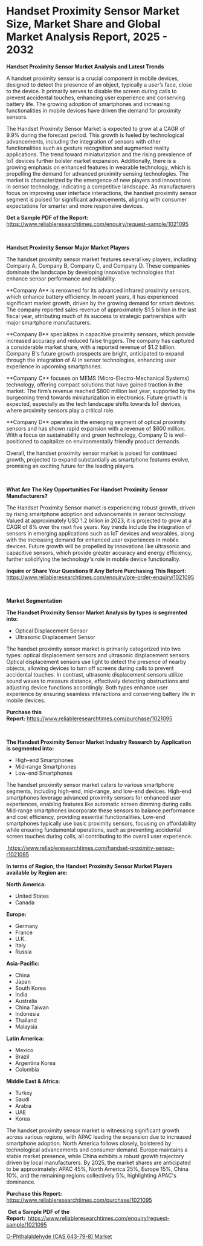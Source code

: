 <p><h1>Handset Proximity Sensor Market Size, Market Share and Global Market Analysis Report, 2025 - 2032</h1></p><p><strong>Handset Proximity Sensor Market Analysis and Latest Trends</strong></p>
<p><p>A handset proximity sensor is a crucial component in mobile devices, designed to detect the presence of an object, typically a user’s face, close to the device. It primarily serves to disable the screen during calls to prevent accidental touches, enhancing user experience and conserving battery life. The growing adoption of smartphones and increasing functionalities in mobile devices have driven the demand for proximity sensors.</p><p>The Handset Proximity Sensor Market is expected to grow at a CAGR of 9.9% during the forecast period. This growth is fueled by technological advancements, including the integration of sensors with other functionalities such as gesture recognition and augmented reality applications. The trend toward miniaturization and the rising prevalence of IoT devices further bolster market expansion. Additionally, there is a growing emphasis on enhanced features in wearable technology, which is propelling the demand for advanced proximity sensing technologies. The market is characterized by the emergence of new players and innovations in sensor technology, indicating a competitive landscape. As manufacturers focus on improving user interface interactions, the handset proximity sensor segment is poised for significant advancements, aligning with consumer expectations for smarter and more responsive devices.</p></p>
<p><strong>Get a Sample PDF of the Report:&nbsp;</strong> <a href="https://www.reliableresearchtimes.com/enquiry/request-sample/1021095?utm_campaign=3011&utm_medium=2&utm_source=Github&utm_content=ia&utm_term=21032025&utm_id=handset-proximity-sensor">https://www.reliableresearchtimes.com/enquiry/request-sample/1021095</a></p>
<p>&nbsp;</p>
<p><strong>Handset Proximity Sensor Major Market Players</strong></p>
<p><p>The handset proximity sensor market features several key players, including Company A, Company B, Company C, and Company D. These companies dominate the landscape by developing innovative technologies that enhance sensor performance and reliability.</p><p>**Company A** is renowned for its advanced infrared proximity sensors, which enhance battery efficiency. In recent years, it has experienced significant market growth, driven by the growing demand for smart devices. The company reported sales revenue of approximately $1.5 billion in the last fiscal year, attributing much of its success to strategic partnerships with major smartphone manufacturers.</p><p>**Company B** specializes in capacitive proximity sensors, which provide increased accuracy and reduced false triggers. The company has captured a considerable market share, with a reported revenue of $1.2 billion. Company B's future growth prospects are bright, anticipated to expand through the integration of AI in sensor technologies, enhancing user experience in upcoming smartphones.</p><p>**Company C** focuses on MEMS (Micro-Electro-Mechanical Systems) technology, offering compact solutions that have gained traction in the market. The firm’s revenue reached $800 million last year, supported by the burgeoning trend towards miniaturization in electronics. Future growth is expected, especially as the tech landscape shifts towards IoT devices, where proximity sensors play a critical role.</p><p>**Company D** operates in the emerging segment of optical proximity sensors and has shown rapid expansion with a revenue of $600 million. With a focus on sustainability and green technology, Company D is well-positioned to capitalize on environmentally friendly product demands.</p><p>Overall, the handset proximity sensor market is poised for continued growth, projected to expand substantially as smartphone features evolve, promising an exciting future for the leading players.</p></p>
<p>&nbsp;</p>
<p><strong>What Are The Key Opportunities For Handset Proximity Sensor Manufacturers?</strong></p>
<p><p>The Handset Proximity Sensor market is experiencing robust growth, driven by rising smartphone adoption and advancements in sensor technology. Valued at approximately USD 1.2 billion in 2023, it is projected to grow at a CAGR of 8% over the next five years. Key trends include the integration of sensors in emerging applications such as IoT devices and wearables, along with the increasing demand for enhanced user experiences in mobile devices. Future growth will be propelled by innovations like ultrasonic and capacitive sensors, which provide greater accuracy and energy efficiency, further solidifying the technology's role in mobile device functionality.</p></p>
<p><strong>Inquire or Share Your Questions If Any Before Purchasing This Report:</strong> <a href="https://www.reliableresearchtimes.com/enquiry/pre-order-enquiry/1021095?utm_campaign=3011&utm_medium=2&utm_source=Github&utm_content=ia&utm_term=21032025&utm_id=handset-proximity-sensor">https://www.reliableresearchtimes.com/enquiry/pre-order-enquiry/1021095</a></p>
<p>&nbsp;</p>
<p><strong>Market Segmentation</strong></p>
<p><strong>The Handset Proximity Sensor Market Analysis by types is segmented into:</strong></p>
<p><ul><li>Optical Displacement Sensor</li><li>Ultrasonic Displacement Sensor</li></ul></p>
<p><p>The handset proximity sensor market is primarily categorized into two types: optical displacement sensors and ultrasonic displacement sensors. Optical displacement sensors use light to detect the presence of nearby objects, allowing devices to turn off screens during calls to prevent accidental touches. In contrast, ultrasonic displacement sensors utilize sound waves to measure distance, effectively detecting obstructions and adjusting device functions accordingly. Both types enhance user experience by ensuring seamless interactions and conserving battery life in mobile devices.</p></p>
<p><strong>Purchase this Report:&nbsp;</strong><a href="https://www.reliableresearchtimes.com/purchase/1021095?utm_campaign=3011&utm_medium=2&utm_source=Github&utm_content=ia&utm_term=21032025&utm_id=handset-proximity-sensor">https://www.reliableresearchtimes.com/purchase/1021095</a></p>
<p>&nbsp;</p>
<p><strong>The Handset Proximity Sensor Market Industry Research by Application is segmented into:</strong></p>
<p><ul><li>High-end Smartphones</li><li>Mid-range Smartphones</li><li>Low-end Smartphones</li></ul></p>
<p><p>The handset proximity sensor market caters to various smartphone segments, including high-end, mid-range, and low-end devices. High-end smartphones leverage advanced proximity sensors for enhanced user experiences, enabling features like automatic screen dimming during calls. Mid-range smartphones incorporate these sensors to balance performance and cost efficiency, providing essential functionalities. Low-end smartphones typically use basic proximity sensors, focusing on affordability while ensuring fundamental operations, such as preventing accidental screen touches during calls, all contributing to the overall user experience.</p></p>
<p><a href="https://www.reliableresearchtimes.com/handset-proximity-sensor-r1021095?utm_campaign=3011&utm_medium=2&utm_source=Github&utm_content=ia&utm_term=21032025&utm_id=handset-proximity-sensor">&nbsp;https://www.reliableresearchtimes.com/handset-proximity-sensor-r1021095</a></p>
<p><strong>In terms of Region, the Handset Proximity Sensor Market Players available by Region are:</strong></p>
<p>
    <p> <strong> North America: </strong>
        <ul>
            <li>United States</li>
            <li>Canada</li>
        </ul>
        </p> 
    <p> <strong> Europe: </strong>
        <ul>
            <li>Germany</li>
            <li>France</li>
            <li>U.K.</li>
            <li>Italy</li>
            <li>Russia</li>
        </ul>
        </p> 
    <p> <strong> Asia-Pacific: </strong>
        <ul>
            <li>China</li>
            <li>Japan</li>
            <li>South Korea</li>
            <li>India</li>
            <li>Australia</li>
            <li>China Taiwan</li>
            <li>Indonesia</li>
            <li>Thailand</li>
            <li>Malaysia</li>
        </ul>
        </p> 
    <p> <strong> Latin America: </strong>
        <ul>
            <li>Mexico</li>
            <li>Brazil</li>
            <li>Argentina Korea</li>
            <li>Colombia</li>
        </ul>
        </p> 
    <p> <strong> Middle East & Africa: </strong>
        <ul>
            <li>Turkey</li>
            <li>Saudi</li>
            <li>Arabia</li>
            <li>UAE</li>
            <li>Korea</li>
        </ul>
    </p>
    </p>
<p><p>The handset proximity sensor market is witnessing significant growth across various regions, with APAC leading the expansion due to increased smartphone adoption. North America follows closely, bolstered by technological advancements and consumer demand. Europe maintains a stable market presence, while China exhibits a robust growth trajectory driven by local manufacturers. By 2025, the market shares are anticipated to be approximately: APAC 45%, North America 25%, Europe 15%, China 10%, and the remaining regions collectively 5%, highlighting APAC's dominance.</p></p>
<p><strong>Purchase this Report: </strong><a href="https://www.reliableresearchtimes.com/purchase/1021095?utm_campaign=3011&utm_medium=2&utm_source=Github&utm_content=ia&utm_term=21032025&utm_id=handset-proximity-sensor">https://www.reliableresearchtimes.com/purchase/1021095</a></p>
<p>&nbsp;<strong>Get a Sample PDF of the Report:&nbsp;&nbsp;</strong><a href="https://www.reliableresearchtimes.com/enquiry/request-sample/1021095?utm_campaign=3011&utm_medium=2&utm_source=Github&utm_content=ia&utm_term=21032025&utm_id=handset-proximity-sensor">https://www.reliableresearchtimes.com/enquiry/request-sample/1021095</a></p>
<p><strong></strong></p>
<p><p><a href="https://github.com/pidlisseas/Market-Research-Report-List-1/blob/main/o-phthalaldehyde-cas-643-79-8-market.md?utm_campaign=3011&utm_medium=2&utm_source=Github&utm_content=ia&utm_term=21032025&utm_id=handset-proximity-sensor">O-Phthalaldehyde (CAS 643-79-8) Market</a></p></p>